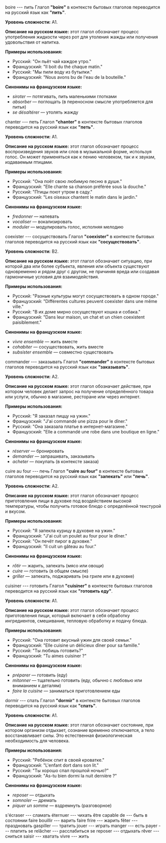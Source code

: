 boire --- пить
Глагол **"boire"** в контексте бытовых глаголов переводится на русский язык как **"пить"**.

**Уровень сложности:** A1.

**Описание на русском языке:** этот глагол обозначает процесс употребления жидкости через рот для утоления жажды или получения удовольствия от напитка.

**Примеры использования:**
- Русский: "Он пьёт чай каждое утро."
- Французский: "Il boit du thé chaque matin."
- Русский: "Мы пили воду из бутылки."
- Французский: "Nous avons bu de l'eau de la bouteille."

**Синонимы на французском языке:**
- *siroter* — потягивать, пить маленькими глотками
- *absorber* — поглощать (в переносном смысле употребляется для питья)
- *se désaltérer* — утолять жажду



chanter --- петь
Глагол **"chanter"** в контексте бытовых глаголов переводится на русский язык как **"петь"**.

**Уровень сложности:** A1.

**Описание на русском языке:** этот глагол обозначает процесс воспроизведения звуков или слов в музыкальной форме, используя голос. Он может применяться как к пению человеком, так и к звукам, издаваемым птицами.

**Примеры использования:**
- Русский: "Она поёт свою любимую песню в душе."
- Французский: "Elle chante sa chanson préférée sous la douche."
- Русский: "Птицы поют утром в саду."
- Французский: "Les oiseaux chantent le matin dans le jardin."

**Синонимы на французском языке:**
- *fredonner* — напевать
- *vocaliser* — вокализировать
- *moduler* — модулировать голос, исполняя мелодию



coexister --- сосуществовать
Глагол **"coexister"** в контексте бытовых глаголов переводится на русский язык как **"сосуществовать"**.

**Уровень сложности:** B2.

**Описание на русском языке:** этот глагол обозначает ситуацию, при которой два или более субъекта, явления или объекта существуют одновременно и рядом друг с другом, не причиняя вреда или создавая гармоничные условия для взаимодействия.

**Примеры использования:**
- Русский: "Разные культуры могут сосуществовать в одном городе."
- Французский: "Différentes cultures peuvent coexister dans une même ville."
- Русский: "В их доме мирно сосуществуют кошка и собака."
- Французский: "Dans leur maison, un chat et un chien coexistent paisiblement."

**Синонимы на французском языке:**
- *vivre ensemble* — жить вместе
- *cohabiter* — сосуществовать, жить вместе
- *subsister ensemble* — совместно существовать



commander --- заказывать
Глагол **"commander"** в контексте бытовых глаголов переводится на русский язык как **"заказывать"**.

**Уровень сложности:** A2.

**Описание на русском языке:** этот глагол обозначает действие, при котором человек делает запрос на получение определённого товара или услуги, обычно в магазине, ресторане или через интернет.

**Примеры использования:**
- Русский: "Я заказал пиццу на ужин."
- Французский: "J'ai commandé une pizza pour le dîner."
- Русский: "Она заказала платье в интернет-магазине."
- Французский: "Elle a commandé une robe dans une boutique en ligne."

**Синонимы на французском языке:**
- *réserver* — бронировать
- *demander* — запрашивать, заказывать
- *acheter* — покупать (в контексте заказа)



cuire au four --- печь
Глагол **"cuire au four"** в контексте бытовых глаголов переводится на русский язык как **"запекать"** или **"печь"**.

**Уровень сложности:** A2.

**Описание на русском языке:** этот глагол обозначает процесс приготовления пищи в духовке под воздействием высокой температуры, чтобы получить готовое блюдо с определённой текстурой и вкусом.

**Примеры использования:**
- Русский: "Я запекла курицу в духовке на ужин."
- Французский: "J'ai cuit un poulet au four pour le dîner."
- Русский: "Он печёт пирог в духовке."
- Французский: "Il cuit un gâteau au four."

**Синонимы на французском языке:**
- *rôtir* — жарить, запекать (мясо или овощи)
- *cuire* — готовить (в общем смысле)
- *griller* — запекать, поджаривать (на гриле или в духовке)



cuisiner --- готовить
Глагол **"cuisiner"** в контексте бытовых глаголов переводится на русский язык как **"готовить еду"**.

**Уровень сложности:** A1.

**Описание на русском языке:** этот глагол обозначает процесс приготовления пищи, который включает в себя обработку ингредиентов, смешивание, тепловую обработку и подачу блюда.

**Примеры использования:**
- Русский: "Она готовит вкусный ужин для своей семьи."
- Французский: "Elle cuisine un délicieux dîner pour sa famille."
- Русский: "Ты любишь готовить?"
- Французский: "Tu aimes cuisiner ?"

**Синонимы на французском языке:**
- *préparer* — готовить (еду)
- *mitonner* — тщательно готовить (еду, обычно с любовью или вниманием к деталям)
- *faire la cuisine* — заниматься приготовлением еды



dormir --- спать
Глагол **"dormir"** в контексте бытовых глаголов переводится на русский язык как **"спать"**.

**Уровень сложности:** A1.

**Описание на русском языке:** этот глагол обозначает состояние, при котором организм отдыхает, сознание временно отключается, а тело восстанавливает силы. Это естественная физиологическая необходимость для человека.

**Примеры использования:**
- Русский: "Ребёнок спит в своей кроватке."
- Французский: "L'enfant dort dans son lit."
- Русский: "Ты хорошо спал прошлой ночью?"
- Французский: "As-tu bien dormi la nuit dernière ?"

**Синонимы на французском языке:**
- *reposer* — отдыхать
- *somnoler* — дремать
- *piquer un somme* — вздремнуть (разговорное)



s'écraser --- сламать
éternuer --- чихать
être capable de --- быть в состоянии
faire bouillir --- варить
faire frire --- жарить
fêter --- праздновать
gaspiller --- тратить
jouer --- играть
manger --- есть
payer --- платить
se relâcher --- расслабиться
se reposer --- отдыхать
rêver --- сниться
saisir --- хватать
vivre --- жить